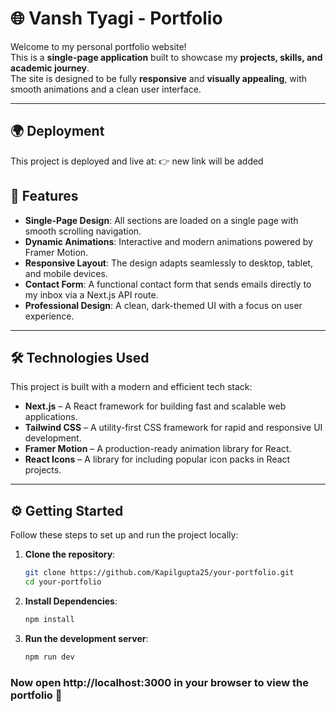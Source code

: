 # 🌐 Vansh Tyagi - Portfolio

Welcome to my personal portfolio website!  
This is a **single-page application** built to showcase my **projects, skills, and academic journey**.  
The site is designed to be fully **responsive** and **visually appealing**, with smooth animations and a clean user interface.

---

## 🌍 Deployment

This project is deployed and live at:
👉 new link will be added 

## 🚀 Features

- **Single-Page Design**: All sections are loaded on a single page with smooth scrolling navigation.  
- **Dynamic Animations**: Interactive and modern animations powered by Framer Motion.  
- **Responsive Layout**: The design adapts seamlessly to desktop, tablet, and mobile devices.  
- **Contact Form**: A functional contact form that sends emails directly to my inbox via a Next.js API route.  
- **Professional Design**: A clean, dark-themed UI with a focus on user experience.  

---

## 🛠️ Technologies Used

This project is built with a modern and efficient tech stack:

- **Next.js** – A React framework for building fast and scalable web applications.  
- **Tailwind CSS** – A utility-first CSS framework for rapid and responsive UI development.  
- **Framer Motion** – A production-ready animation library for React.    
- **React Icons** – A library for including popular icon packs in React projects.  

---

## ⚙️ Getting Started

Follow these steps to set up and run the project locally:

1. **Clone the repository**:
   ```bash
   git clone https://github.com/Kapilgupta25/your-portfolio.git
   cd your-portfolio

2. **Install Dependencies**:
   ```bash
   npm install

4. **Run the development server**:
   ```bash
   npm run dev

### Now open http://localhost:3000 in your browser to view the portfolio 🚀
